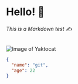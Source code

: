 # Hello! 👋

###### This is a Markdown test ✍️

![Image of Yaktocat](https://octodex.github.com/images/yaktocat.png)

``` json
{
  "name": "git",
  "age": 22
}
```
